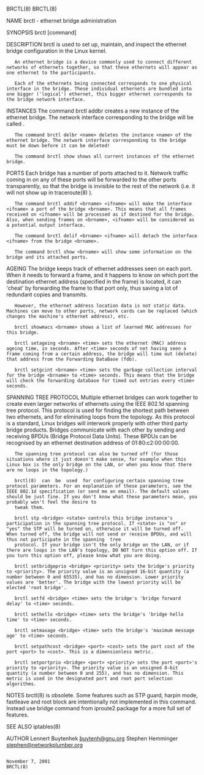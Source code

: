 BRCTL(8)                                                                                                                                                                                                                                                                                                       BRCTL(8)

NAME
       brctl - ethernet bridge administration

SYNOPSIS
       brctl [command]

DESCRIPTION
       brctl is used to set up, maintain, and inspect the ethernet bridge configuration in the Linux kernel.

       An ethernet bridge is a device commonly used to connect different networks of ethernets together, so that these ethernets will appear as one ethernet to the participants.

       Each of the ethernets being connected corresponds to one physical interface in the bridge. These individual ethernets are bundled into one bigger ('logical') ethernet, this bigger ethernet corresponds to the bridge network interface.

INSTANCES
       The command brctl addbr <name> creates a new instance of the ethernet bridge. The network interface corresponding to the bridge will be called <name>.

       The command brctl delbr <name> deletes the instance <name> of the ethernet bridge. The network interface corresponding to the bridge must be down before it can be deleted!

       The command brctl show shows all current instances of the ethernet bridge.

PORTS
       Each bridge has a number of ports attached to it. Network traffic coming in on any of these ports will be forwarded to the other ports transparently, so that the bridge is invisible to the rest of the network (i.e. it will not show up in traceroute(8) ).

       The command brctl addif <brname> <ifname> will make the interface <ifname> a port of the bridge <brname>. This means that all frames received on <ifname> will be processed as if destined for the bridge. Also, when sending frames on <brname>, <ifname> will be considered as a potential output interface.

       The command brctl delif <brname> <ifname> will detach the interface <ifname> from the bridge <brname>.

       The command brctl show <brname> will show some information on the bridge and its attached ports.

AGEING
       The bridge keeps track of ethernet addresses seen on each port. When it needs to forward a frame, and it happens to know on which port the destination ethernet address (specified in the frame) is located, it can 'cheat' by forwarding the frame to that port only, thus saving a lot of redundant copies and
       transmits.

       However, the ethernet address location data is not static data. Machines can move to other ports, network cards can be replaced (which changes the machine's ethernet address), etc.

       brctl showmacs <brname> shows a list of learned MAC addresses for this bridge.

       brctl setageing <brname> <time> sets the ethernet (MAC) address ageing time, in seconds. After <time> seconds of not having seen a frame coming from a certain address, the bridge will time out (delete) that address from the Forwarding DataBase (fdb).

       brctl setgcint <brname> <time> sets the garbage collection interval for the bridge <brname> to <time> seconds. This means that the bridge will check the forwarding database for timed out entries every <time> seconds.

SPANNING TREE PROTOCOL
       Multiple ethernet bridges can work together to create even larger networks of ethernets using the IEEE 802.1d spanning tree protocol. This protocol is used for finding the shortest path between two ethernets, and for eliminating loops from the topology. As this protocol is a standard, Linux bridges will
       interwork properly with other third party bridge products. Bridges communicate with each other by sending and receiving BPDUs (Bridge Protocol Data Units). These BPDUs can be recognised by an ethernet destination address of 01:80:c2:00:00:00.

       The spanning tree protocol can also be turned off (for those situations where it just doesn't make sense, for example when this Linux box is the only bridge on the LAN, or when you know that there are no loops in the topology.)

       brctl(8)  can  be  used  for configuring certain spanning tree protocol parameters. For an explanation of these parameters, see the IEEE 802.1d specification (or send me an email). The default values should be just fine. If you don't know what these parameters mean, you probably won't feel the desire to
       tweak them.

       brctl stp <bridge> <state> controls this bridge instance's participation in the spanning tree protocol. If <state> is "on" or "yes" the STP will be turned on, otherwise it will be turned off.  When turned off, the bridge will not send or receive BPDUs, and will thus not participate in the spanning  tree
       protocol. If your bridge isn't the only bridge on the LAN, or if there are loops in the LAN's topology, DO NOT turn this option off. If you turn this option off, please know what you are doing.

       brctl setbridgeprio <bridge> <priority> sets the bridge's priority to <priority>. The priority value is an unsigned 16-bit quantity (a number between 0 and 65535), and has no dimension. Lower priority values are 'better'. The bridge with the lowest priority will be elected 'root bridge'.

       brctl setfd <bridge> <time> sets the bridge's 'bridge forward delay' to <time> seconds.

       brctl sethello <bridge> <time> sets the bridge's 'bridge hello time' to <time> seconds.

       brctl setmaxage <bridge> <time> sets the bridge's 'maximum message age' to <time> seconds.

       brctl setpathcost <bridge> <port> <cost> sets the port cost of the port <port> to <cost>. This is a dimensionless metric.

       brctl setportprio <bridge> <port> <priority> sets the port <port>'s priority to <priority>. The priority value is an unsigned 8-bit quantity (a number between 0 and 255), and has no dimension. This metric is used in the designated port and root port selection algorithms.

NOTES
       brctl(8) is obsolete. Some features such as STP guard, harpin mode, fastleave and root block are intentionally not implemented in this command.  Instead use bridge command from iproute2 package for a more full set of features.

SEE ALSO
       iptables(8)

AUTHOR
       Lennert Buytenhek <buytenh@gnu.org> Stephen Hemminger <stephen@networkplumber.org>

                                                                                                                                                    November 7, 2001                                                                                                                                           BRCTL(8)

